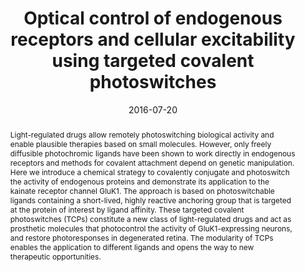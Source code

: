 ---
title: "Optical control of endogenous receptors and cellular excitability using targeted covalent photoswitches"
date: 2016-07-20
publishDate: 2016-07-20
authors: ["Mercè Izquierdo-Serra", "Antoni Bautista-Barrufet", "Ana Trapero", "Aida Garrido-Charles", "Ariadna Díaz-Tahoces", "Nuria Camarero", "Silvia Pittolo", "**Sergio Valbuena**", "Ariadna Pérez-Jiménez", "Marina Gay", "Alejandro García-Moll", "Carles Rodríguez-Escrich", "Juan Lerma", "Pedro de la Villa", "Eduardo Fernández", "Miquel À Pericàs", "Amadeu Llebaria", "Pau Gorostiza"]
abstract: "Light-regulated drugs allow remotely photoswitching biological activity and enable plausible therapies based on small molecules. However, only freely diffusible photochromic ligands have been shown to work directly in endogenous receptors and methods for covalent attachment depend on genetic manipulation. Here we introduce a chemical strategy to covalently conjugate and photoswitch the activity of endogenous proteins and demonstrate its application to the kainate receptor channel GluK1. The approach is based on photoswitchable ligands containing a short-lived, highly reactive anchoring group that is targeted at the protein of interest by ligand affinity. These targeted covalent photoswitches (TCPs) constitute a new class of light-regulated drugs and act as prosthetic molecules that photocontrol the activity of GluK1-expressing neurons, and restore photoresponses in degenerated retina. The modularity of TCPs enables the application to different ligands and opens the way to new therapeutic opportunities."
publication: "*Nature Communications*"
links:
  - icon_pack: fas
    icon: link
    name: Link
    url: 'https://www.nature.com/articles/ncomms12221'
---